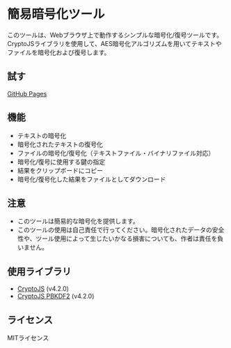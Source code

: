 # 簡易暗号化ツール

このツールは、Webブラウザ上で動作するシンプルな暗号化/復号ツールです。  
CryptoJSライブラリを使用して、AES暗号化アルゴリズムを用いてテキストやファイルを暗号化および復号します。


## 試す

[GitHub Pages](https://ilolio.github.io/simple-encryption-tool/)

## 機能

*   テキストの暗号化
*   暗号化されたテキストの復号化
*   ファイルの暗号化/復号化（テキストファイル・バイナリファイル対応）
*   暗号化/復号に使用する鍵の指定
*   結果をクリップボードにコピー
*   暗号化/復号化した結果をファイルとしてダウンロード


## 注意

*   このツールは簡易的な暗号化を提供します。
*   このツールの使用は自己責任で行ってください。暗号化されたデータの安全性や、ツール使用によって生じたいかなる損害についても、作者は責任を負いません。


## 使用ライブラリ

*   [CryptoJS](https://cryptojs.gitbook.io/docs/) (v4.2.0)
*   [CryptoJS PBKDF2](https://cryptojs.gitbook.io/docs/) (v4.2.0)


## ライセンス

MITライセンス
